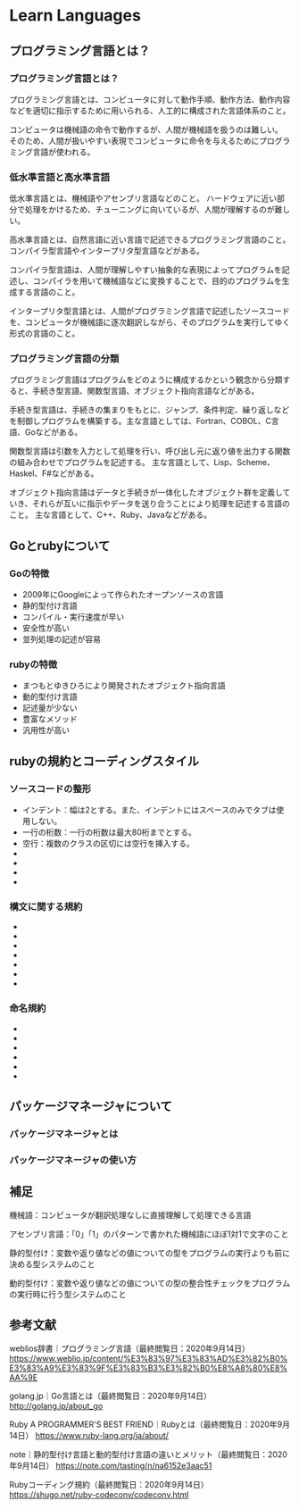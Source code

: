 # Learn Languages
## プログラミング言語とは？
### プログラミング言語とは？
プログラミング言語とは、コンピュータに対して動作手順、動作方法、動作内容などを適切に指示するために用いられる、人工的に構成された言語体系のこと。

コンピュータは機械語の命令で動作するが、人間が機械語を扱うのは難しい。
そのため、人間が扱いやすい表現でコンピュータに命令を与えるためにプログラミング言語が使われる。

### 低水準言語と高水準言語
低水準言語とは、機械語やアセンブリ言語などのこと。
ハードウェアに近い部分で処理をかけるため、チューニングに向いているが、人間が理解するのが難しい。

高水準言語とは、自然言語に近い言語で記述できるプログラミング言語のこと。
コンパイラ型言語やインタープリタ型言語などがある。

コンパイラ型言語は、人間が理解しやすい抽象的な表現によってプログラムを記述し、コンパイラを用いて機械語などに変換することで、目的のプログラムを生成する言語のこと。

インタープリタ型言語とは、人間がプログラミング言語で記述したソースコードを、コンピュータが機械語に逐次翻訳しながら、そのプログラムを実行してゆく形式の言語のこと。

### プログラミング言語の分類
プログラミング言語はプログラムをどのように構成するかという観念から分類すると、手続き型言語、関数型言語、オブジェクト指向言語などがある。

手続き型言語は、手続きの集まりをもとに、ジャンプ、条件判定、繰り返しなどを制御しプログラムを構築する。主な言語としては、Fortran、COBOL、C言語、Goなどがある。

関数型言語は引数を入力として処理を行い、呼び出し元に返り値を出力する関数の組み合わせでプログラムを記述する。
主な言語として、Lisp、Scheme、Haskel、F#などがある。

オブジェクト指向言語はデータと手続きが一体化したオブジェクト群を定義していき、それらが互いに指示やデータを送り合うことにより処理を記述する言語のこと。
主な言語として、C++、Ruby、Javaなどがある。

## Goとrubyについて
### Goの特徴
- 2009年にGoogleによって作られたオープンソースの言語
- 静的型付け言語
- コンパイル・実行速度が早い
- 安全性が高い
- 並列処理の記述が容易

### rubyの特徴
- まつもとゆきひろにより開発されたオブジェクト指向言語
- 動的型付け言語
- 記述量が少ない
- 豊富なメソッド
- 汎用性が高い

## rubyの規約とコーディングスタイル
### ソースコードの整形
- インデント：幅は2とする。また、インデントにはスペースのみでタブは使用しない。
- 一行の桁数：一行の桁数は最大80桁までとする。
- 空行：複数のクラスの区切には空行を挿入する。
- 
- 
- 
- 

### 構文に関する規約
- 
- 
- 
- 
- 
- 
- 

### 命名規約
- 
- 
- 
- 
- 
- 

### 
### 
### 
### 

## パッケージマネージャについて
### パッケージマネージャとは
### パッケージマネージャの使い方
##  補足
機械語：コンピュータが翻訳処理なしに直接理解して処理できる言語

アセンブリ言語：「0」「1」のパターンで書かれた機械語にほぼ1対1で文字のこと

静的型付け：変数や返り値などの値についての型をプログラムの実行よりも前に決める型システムのこと

動的型付け：変数や返り値などの値についての型の整合性チェックをプログラムの実行時に行う型システムのこと

## 参考文献
weblios辞書｜プログラミング言語（最終閲覧日：2020年9月14日）
https://www.weblio.jp/content/%E3%83%97%E3%83%AD%E3%82%B0%E3%83%A9%E3%83%9F%E3%83%B3%E3%82%B0%E8%A8%80%E8%AA%9E

golang.jp｜Go言語とは（最終閲覧日：2020年9月14日）
http://golang.jp/about_go

Ruby A PROGRAMMER'S BEST FRIEND｜Rubyとは（最終閲覧日：2020年9月14日）
https://www.ruby-lang.org/ja/about/

note｜静的型付け言語と動的型付け言語の違いとメリット（最終閲覧日：2020年9月14日）
https://note.com/tasting/n/na6152e3aac51

Rubyコーディング規約（最終閲覧日：2020年9月14日）
https://shugo.net/ruby-codeconv/codeconv.html
